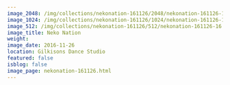 ```yaml
---
image_2048: /img/collections/nekonation-161126/2048/nekonation-161126-16.jpg
image_1024: /img/collections/nekonation-161126/1024/nekonation-161126-16.jpg
image_512: /img/collections/nekonation-161126/512/nekonation-161126-16.jpg
image_title: Neko Nation
weight: 
image_date: 2016-11-26
location: Gilkisons Dance Studio
featured: false
isblog: false
image_page: nekonation-161126.html
---
```

